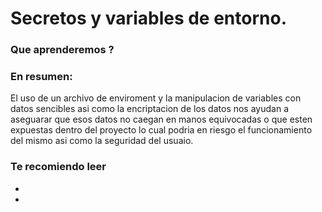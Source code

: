 # Secretos y variables de entorno.

### Que aprenderemos ? 





### En resumen:

El uso de un archivo de enviroment y la manipulacion de variables con datos sencibles asi como la encriptacion de los datos nos ayudan a aseguarar que esos datos no caegan en manos equivocadas o que esten expuestas dentro del proyecto lo cual podria en riesgo el funcionamiento del mismo asi como la seguridad del usuaio.

### Te recomiendo leer 
* [](https://www.robertcooper.me/front-end-javascript-environment-variables)
* [](https://dev.to/deammer/loading-environment-variables-in-js-apps-1p7p)
